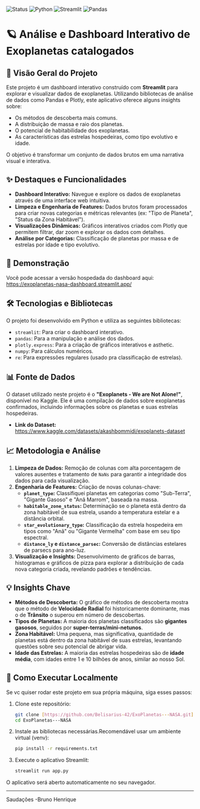 ![Status](https://img.shields.io/badge/status-concluído-green)
![Python](https://img.shields.io/badge/Python-3.10+-blue?logo=python)
![Streamlit](https://img.shields.io/badge/Streamlit-1.25+-red?logo=streamlit)
![Pandas](https://img.shields.io/badge/Pandas-2.0+-blue?logo=pandas)

# 🪐 Análise e Dashboard Interativo de Exoplanetas catalogados

## 🚀 Visão Geral do Projeto

Este projeto é um dashboard interativo construído com **Streamlit** para explorar e visualizar dados de exoplanetas. Utilizando bibliotecas de análise de dados como Pandas e Plotly, este aplicativo oferece alguns insights sobre:

- Os métodos de descoberta mais comuns.
- A distribuição de massa e raio dos planetas.
- O potencial de habitabilidade dos exoplanetas.
- As características das estrelas hospedeiras, como tipo evolutivo e idade.

O objetivo é transformar um conjunto de dados brutos em uma narrativa visual e interativa.

## ✨ Destaques e Funcionalidades

- **Dashboard Interativo:** Navegue e explore os dados de exoplanetas através de uma interface web intuitiva.
- **Limpeza e Engenharia de Features:** Dados brutos foram processados para criar novas categorias e métricas relevantes (ex: "Tipo de Planeta", "Status da Zona Habitável").
- **Visualizações Dinâmicas:** Gráficos interativos criados com Plotly que permitem filtrar, dar zoom e explorar os dados com detalhes.
- **Análise por Categorias:** Classificação de planetas por massa e de estrelas por idade e tipo evolutivo.

## 🔗 Demonstração 

Você pode acessar a versão hospedada do dashboard aqui:
https://exoplanetas-nasa-dashboard.streamlit.app/ 

## 🛠️ Tecnologias e Bibliotecas

O projeto foi desenvolvido em Python e utiliza as seguintes bibliotecas:

- `streamlit`: Para criar o dashboard interativo.
- `pandas`: Para a manipulação e análise dos dados.
- `plotly.express`: Para a criação de gráficos interativos e asthetic.
- `numpy`: Para cálculos numéricos.
- `re`: Para expressões regulares (usado pra classificação de estrelas).

## 📊 Fonte de Dados

O dataset utilizado neste projeto é o **"Exoplanets - We are Not Alone!"**, disponível no Kaggle. Ele é uma compilação de dados sobre exoplanetas confirmados, incluindo informações sobre os planetas e suas estrelas hospedeiras.

- **Link do Dataset:** https://www.kaggle.com/datasets/akashbommidi/exoplanets-dataset

## 📈 Metodologia e Análise

1.  **Limpeza de Dados:** Remoção de colunas com alta porcentagem de valores ausentes e tratamento de `NaNs` para garantir a integridade dos dados para cada visualização.
2.  **Engenharia de Features:** Criação de novas colunas-chave:
    - **`planet_type`:** Classifiquei planetas em categorias como "Sub-Terra", "Gigante Gasoso" e "Anã Marrom", baseada na massa.
    - **`habitable_zone_status`:** Determinação se o planeta está dentro da zona habitável de sua estrela, usando a temperatura estelar e a distância orbital.
    - **`star_evolutionary_type`:** Classificação da estrela hospedeira em tipos como "Anã" ou "Gigante Vermelha" com base em seu tipo espectral.
    - **`distance_ly` e `distance_parsec`:** Conversão de distâncias estelares de parsecs para ano-luz.
3.  **Visualização e Insights:** Desenvolvimento de gráficos de barras, histogramas e gráficos de pizza para explorar a distribuição de cada nova categoria criada, revelando padrões e tendências.

## 💡 Insights Chave

- **Métodos de Descoberta:** O gráfico de métodos de descoberta mostra que o método de **Velocidade Radial** foi historicamente dominante, mas o de **Trânsito** o superou em número de descobertas.
- **Tipos de Planetas:** A maioria dos planetas classificados são **gigantes gasosos**, seguidos por **super-terras/mini-netunos**.
- **Zona Habitável:** Uma pequena, mas significativa, quantidade de planetas está dentro da zona habitável de suas estrelas, levantando questões sobre seu potencial de abrigar vida.
- **Idade das Estrelas:** A maioria das estrelas hospedeiras são de **idade média**, com idades entre 1 e 10 bilhões de anos, similar ao nosso Sol.

## 🔧 Como Executar Localmente

Se vc quiser rodar este projeto em sua própria máquina, siga esses passos:
1.  Clone este repositório:
    ```bash
    git clone [https://github.com/Belisarius-42/ExoPlanetas---NASA.git](https://github.com/Belisarius-42/ExoPlanetas---NASA.git)
    cd ExoPlanetas---NASA
    ```
2.  Instale as bibliotecas necessárias.Recomendável usar um ambiente virtual (venv):
    ```bash
    pip install -r requirements.txt
    ```
3.  Execute o aplicativo Streamlit:
    ```bash
    streamlit run app.py
    ```

O aplicativo será aberto automaticamente no seu navegador.

---
Saudações
-Bruno Henrique
